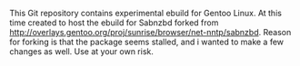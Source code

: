 This Git repository contains experimental ebuild for Gentoo Linux. At this time created to host the ebuild for Sabnzbd forked from
http://overlays.gentoo.org/proj/sunrise/browser/net-nntp/sabnzbd. Reason for forking is that the package seems stalled, and i
wanted to make a few changes as well. Use at your own risk.
